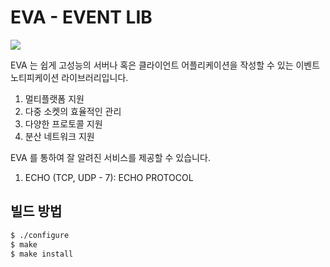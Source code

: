 # EVA - EVENT LIB

<img src="https://img.shields.io/badge/C-A8B9CC?style=flat-square&logo=C&logoColor=white"/></a>

EVA 는 쉽게 고성능의 서버나 혹은 클라이언트 어플리케이션을 작성할 수 있는 이벤트 노티피케이션 라이브러리입니다.

1. 멀티플랫폼 지원
2. 다중 소켓의 효율적인 관리
3. 다양한 프로토콜 지원
4. 분산 네트워크 지원

EVA 를 통하여 잘 알려진 서비스를 제공할 수 있습니다.

1. ECHO (TCP, UDP - 7): ECHO PROTOCOL

## 빌드 방법

```sh
$ ./configure
$ make
$ make install
```


